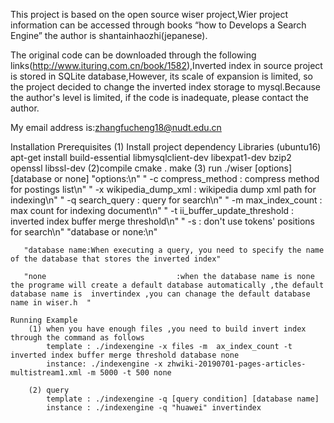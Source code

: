 This project is based on the open source wiser project,Wier project information can be accessed through books “how to Develops a Search Engine” the author is shantainhaozhi(jepanese). 

The original code can be downloaded through the following links(http://www.ituring.com.cn/book/1582),Inverted index in source project is stored in SQLite database,However, its scale of expansion is limited, so the project decided to change the inverted index storage to mysql.Because the author's level is limited, if the code is inadequate, please contact the author.

My email address is:zhangfucheng18@nudt.edu.cn


Installation Prerequisites
    (1) Install project dependency Libraries (ubuntu16)
        apt-get install build-essential libmysqlclient-dev libexpat1-dev bzip2  openssl libssl-dev
    (2)compile
        cmake .
        make
    (3) run
        ./wiser [options] [database or none]
        "options:\n"
        "  -c compress_method            : compress method for postings list\n"
        "  -x wikipedia_dump_xml         : wikipedia dump xml path for indexing\n"
        "  -q search_query               : query for search\n"
        "  -m max_index_count            : max count for indexing document\n"
        "  -t ii_buffer_update_threshold : inverted index buffer merge threshold\n"
        "  -s                            : don't use tokens' positions for search\n"
       "database or none:\n"

       "database name:When executing a query, you need to specify the name of the database that stores the inverted index"

       "none                             :when the database name is none the programe will create a default database automatically ,the default database name is  invertindex ,you can chanage the default database name in wiser.h  "

    Running Example
        (1) when you have enough files ,you need to build invert index through the command as follows
            template : ./indexengine -x files -m  ax_index_count -t inverted index buffer merge threshold database none
            instance: ./indexengine -x zhwiki-20190701-pages-articles-multistream1.xml -m 5000 -t 500 none
        
        (2) query
            template : ./indexengine -q [query condition] [database name]
            instance : ./indexengine -q "huawei" invertindex







